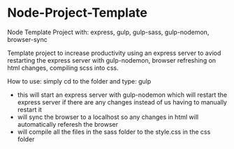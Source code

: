 # Node-Project-Template
Node Template Project with: express, gulp, gulp-sass, gulp-nodemon, browser-sync

Template project to increase productivity using an express server to aviod restarting the express server with gulp-nodemon, browser refreshing on html changes, compiling scss into css.

How to use:
simply cd to the folder and type: gulp
- this will start an express server with gulp-nodemon which will restart the express server if there are any changes instead of us having to manually restart it
- will sync the browser to a localhost so any changes in html will automatically referesh the browser
- will compile all the files in the sass folder to the style.css in the css folder
